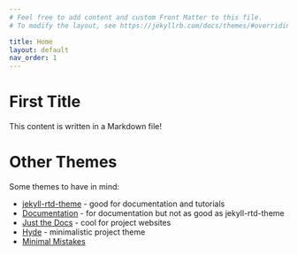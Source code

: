 ```yaml
---
# Feel free to add content and custom Front Matter to this file.
# To modify the layout, see https://jekyllrb.com/docs/themes/#overriding-theme-defaults

title: Home
layout: default
nav_order: 1
---
```


# First Title

This content is written in a Markdown file!

# Other Themes

Some themes to have in mind:
- [jekyll-rtd-theme](http://jekyllthemes.org/themes/jekyll-rtd-theme/) - good for documentation and tutorials
- [Documentation](https://jekyllthemes.io/theme/documentation) - for documentation but not as good as jekyll-rtd-theme
- [Just the Docs](https://jekyllthemes.io/theme/just-the-docs) - cool for project websites
- [Hyde](https://jekyllthemes.io/theme/hyde) - minimalistic project theme
- [Minimal Mistakes](https://jekyllthemes.io/theme/minimal-mistakes)